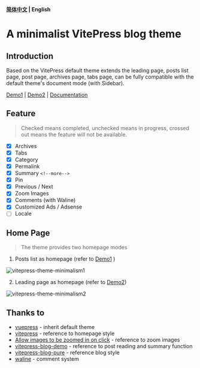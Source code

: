**[简体中文](/README.md) | English**

# A minimalist VitePress blog theme

## Introduction

Based on the VitePress default theme extends the leading page, posts list page, post page, archives page, tabs page, can be fully compatible with the default theme's document mode (with Sidebar).

[Demo1](https://zhichao.org) | [Demo2](https://link.zhichao.org/vitepress) | [Documentation](https://zhichao.org/en/posts/minimalism.html)

## Feature 

> Checked means completed, unchecked means in progress, crossed out means the feature will not be available.

- [x] Archives
- [x] Tabs
- [x] Category
- [x] Permalink
- [x] Summary `<!--more-->`
- [x] Pin
- [x] Previous / Next
- [x] Zoom Images
- [x] Comments (with Waline)
- [x] Customized Ads / Adsense
- [ ] Locale

## Home Page

> The theme provides two homepage modes

1. Posts list as homepage (refer to [Demo1](https://zhichao.org) )

![vitepress-theme-minimalism1](https://minio.zhichao.org/images/vitepress-theme-minimalism1.webp)

2. Leading page as homepage (refer to [Demo2](https://link.zhichao.org/vitepress))

![vitepress-theme-minimalism2](https://minio.zhichao.org/images/vitepress-theme-minimalism2.webp)

## Thanks to

- [vuepress](https://github.com/vuejs/vitepress) - inherit default theme
- [vitepress](https://github.com/vuejs/vuepress) - reference to homepage style
- [Allow images to be zoomed in on click](https://github.com/vuejs/vitepress/issues/854) - reference to zoom images
- [vitepress-blog-demo](https://github.com/brc-dd/vitepress-blog-demo) - reference to post reading and summary function
- [vitepress-blog-pure](https://github.com/airene/vitepress-blog-pure) - reference blog style
- [waline](https://github.com/walinejs/waline) - comment system